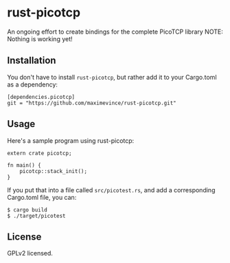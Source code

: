 # rust-picotcp

An ongoing effort to create bindings for the complete PicoTCP library
NOTE: Nothing is working yet!

## Installation

You don't have to install `rust-picotcp`,
but rather add it to your Cargo.toml as a dependency:

```
[dependencies.picotcp]
git = "https://github.com/maximevince/rust-picotcp.git"
```


## Usage

Here's a sample program using rust-picotcp:

```
extern crate picotcp;

fn main() {
    picotcp::stack_init();
}
```

If you put that into a file called `src/picotest.rs`, and add a corresponding Cargo.toml file, you can:

```
$ cargo build
$ ./target/picotest
```

## License

GPLv2 licensed.
